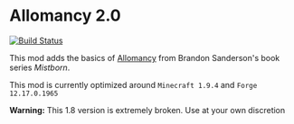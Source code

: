 Allomancy 2.0
=========
[![Build Status](https://drone.io/github.com/legobmw99/Allomancy/status.png)](https://drone.io/github.com/legobmw99/Allomancy/latest)

This mod adds the basics of [Allomancy](http://coppermind.net/wiki/Allomancy) from Brandon Sanderson's book series *Mistborn*. 

This mod is currently optimized around `Minecraft 1.9.4` and `Forge 12.17.0.1965`


**Warning:** This 1.8 version is extremely broken. Use at your own discretion 